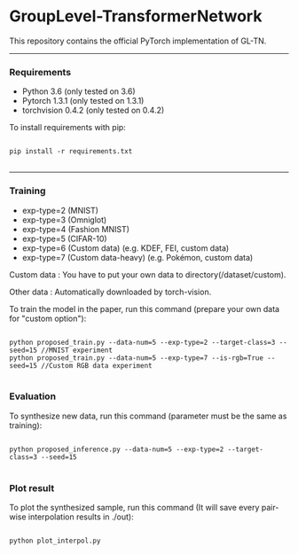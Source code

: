 # GroupLevel-TransformerNetwork

This repository contains the official PyTorch implementation of GL-TN.



*****

### Requirements
* Python 3.6 (only tested on 3.6)
* Pytorch 1.3.1 (only tested on 1.3.1)
* torchvision 0.4.2 (only tested on 0.4.2)

To install requirements with pip:
<pre>
<code>
pip install -r requirements.txt
</code>
</pre>

*****

### Training
* exp-type=2 (MNIST)
* exp-type=3 (Omniglot)
* exp-type=4 (Fashion MNIST)
* exp-type=5 (CIFAR-10)
* exp-type=6 (Custom data)  (e.g. KDEF, FEI, custom data)
* exp-type=7 (Custom data-heavy)  (e.g. Pokémon, custom data)

Custom data : You have to put your own data to directory(/dataset/custom).</br>

Other data  : Automatically downloaded by torch-vision.

To train the model in the paper, run this command (prepare your own data for "custom option"):
<pre>
<code>
python proposed_train.py --data-num=5 --exp-type=2 --target-class=3 --seed=15 //MNIST experiment
python proposed_train.py --data-num=5 --exp-type=7 --is-rgb=True --seed=15 //Custom RGB data experiment
</code>
</pre>


### Evaluation

To synthesize new data, run this command (parameter must be the same as training):

<pre>
<code>
python proposed_inference.py --data-num=5 --exp-type=2 --target-class=3 --seed=15
</code>
</pre>

### Plot result

To plot the synthesized sample, run this command (It will save every pair-wise interpolation results in ./out):

<pre>
<code>
python plot_interpol.py
</code>
</pre>




